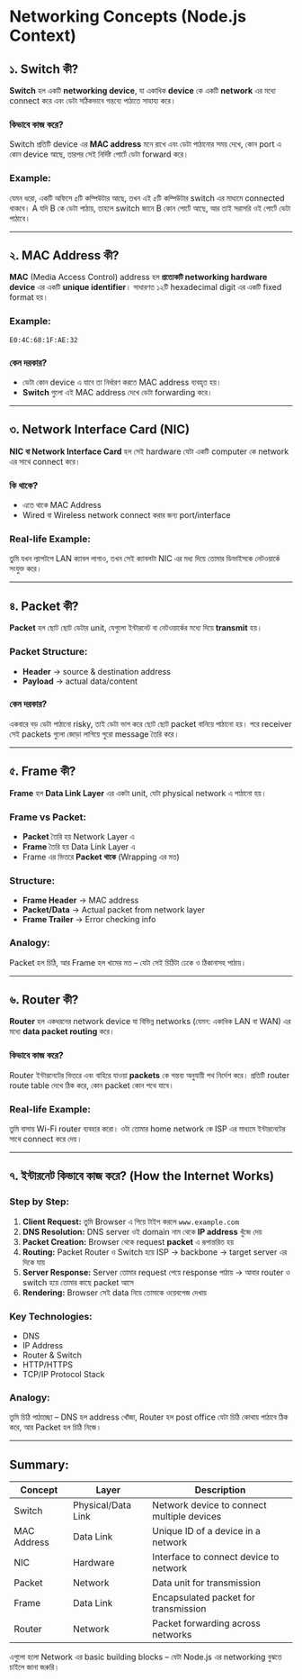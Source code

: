 # Networking Concepts (Node.js Context)

## ১. Switch কী?
**Switch** হল একটি **networking device**, যা একাধিক **device** কে একটি **network** এর মধ্যে connect করে এবং ডেটা সঠিকভাবে গন্তব্যে পাঠাতে সাহায্য করে।

### কিভাবে কাজ করে?
Switch প্রতিটি device এর **MAC address** মনে রাখে এবং ডেটা পাঠানোর সময় দেখে, কোন port এ কোন device আছে, তারপর সেই নির্দিষ্ট পোর্টে ডেটা forward করে।

### Example:
যেমন ধরো, একটি অফিসে ৫টি কম্পিউটার আছে, তখন এই ৫টি কম্পিউটার switch এর মাধ্যমে connected থাকবে। A যদি B কে ডেটা পাঠায়, তাহলে switch জানে B কোন পোর্টে আছে, আর তাই সরাসরি ওই পোর্টে ডেটা পাঠাবে।

---

## ২. MAC Address কী?
**MAC** (Media Access Control) address হল **প্রত্যেকটি networking hardware device** এর একটি **unique identifier**। সাধারণত ১২টি hexadecimal digit এর একটি fixed format হয়।

### Example:
```
E0:4C:68:1F:AE:32
```

### কেন দরকার?
- ডেটা কোন device এ যাবে তা নির্ধারণ করতে MAC address ব্যবহৃত হয়।
- **Switch** গুলো এই MAC address দেখে ডেটা forwarding করে।

---

## ৩. Network Interface Card (NIC)
**NIC বা Network Interface Card** হল সেই hardware যেটা একটি computer কে network এর সাথে connect করে।

### কি থাকে?
- এতে থাকে MAC Address
- Wired বা Wireless network connect করার জন্য port/interface

### Real-life Example:
তুমি যখন ল্যাপটপে LAN ক্যাবল লাগাও, তখন সেই ক্যাবলটা NIC এর মধ্য দিয়ে তোমার ডিভাইসকে নেটওয়ার্কে সংযুক্ত করে।

---

## ৪. Packet কী?
**Packet** হল ছোট ছোট ডেটার unit, যেগুলো ইন্টারনেট বা নেটওয়ার্কের মধ্যে দিয়ে **transmit** হয়। 

### Packet Structure:
- **Header** → source & destination address
- **Payload** → actual data/content

### কেন দরকার?
একবারে বড় ডেটা পাঠানো risky, তাই ডেটা ভাগ করে ছোট ছোট packet বানিয়ে পাঠানো হয়। পরে receiver সেই packets গুলো জোড়া লাগিয়ে পুরো message তৈরি করে।

---

## ৫. Frame কী?
**Frame** হল **Data Link Layer** এর একটা unit, যেটা physical network এ পাঠানো হয়।

### Frame vs Packet:
- **Packet** তৈরি হয় Network Layer এ
- **Frame** তৈরি হয় Data Link Layer এ
- Frame এর ভিতরে **Packet থাকে** (Wrapping এর মত)

### Structure:
- **Frame Header** → MAC address
- **Packet/Data** → Actual packet from network layer
- **Frame Trailer** → Error checking info

### Analogy:
Packet হল চিঠি, আর Frame হল খামের মত – যেটা সেই চিঠিটা ঢেকে ও ঠিকানাসহ পাঠায়।

---

## ৬. Router কী?
**Router** হল একধরনের network device যা বিভিন্ন networks (যেমন: একাধিক LAN বা WAN) এর মধ্যে **data packet routing** করে।

### কিভাবে কাজ করে?
Router ইন্টারনেটের ভিতরে এবং বাহিরে যাওয়া **packets** কে গন্তব্য অনুযায়ী পথ নির্দেশ করে। প্রতিটি router route table দেখে ঠিক করে, কোন packet কোন পথে যাবে।

### Real-life Example:
তুমি বাসায় Wi-Fi router ব্যবহার করো। ওটা তোমার home network কে ISP এর মাধ্যমে ইন্টারনেটের সাথে connect করে দেয়।

---

## ৭. ইন্টারনেট কিভাবে কাজ করে? (How the Internet Works)

### Step by Step:
1. **Client Request:** তুমি Browser এ গিয়ে টাইপ করলে `www.example.com`
2. **DNS Resolution:** DNS server ওই domain নাম থেকে **IP address** খুঁজে দেয়
3. **Packet Creation:** Browser থেকে request **packet** এ রূপান্তরিত হয়
4. **Routing:** Packet Router ও Switch হয়ে ISP → backbone → target server এর দিকে যায়
5. **Server Response:** Server তোমার request পেয়ে response পাঠায় → আবার router ও switch হয়ে তোমার কাছে packet আসে
6. **Rendering:** Browser সেই data নিয়ে তোমাকে ওয়েবপেজ দেখায়

### Key Technologies:
- DNS
- IP Address
- Router & Switch
- HTTP/HTTPS
- TCP/IP Protocol Stack

### Analogy:
তুমি চিঠি পাঠাচ্ছো – DNS হল address খোঁজা, Router হল post office যেটা চিঠি কোথায় পাঠাবে ঠিক করে, আর Packet হল চিঠি নিজে।

---

## Summary:
| Concept | Layer | Description |
|--------|-------|-------------|
| Switch | Physical/Data Link | Network device to connect multiple devices |
| MAC Address | Data Link | Unique ID of a device in a network |
| NIC | Hardware | Interface to connect device to network |
| Packet | Network | Data unit for transmission |
| Frame | Data Link | Encapsulated packet for transmission |
| Router | Network | Packet forwarding across networks |

এগুলো হলো Network এর basic building blocks – যেটা Node.js এর networking বুঝতে চাইলে জানা জরুরি।

